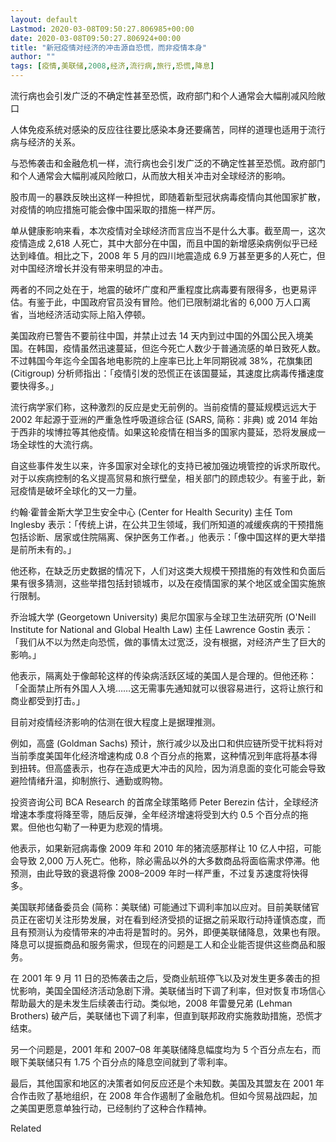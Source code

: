 ```yaml
---
layout: default
Lastmod: 2020-03-08T09:50:27.806985+00:00
date: 2020-03-08T09:50:27.806924+00:00
title: "新冠疫情对经济的冲击源自恐慌，而非疫情本身"
author: ""
tags: [疫情,美联储,2008,经济,流行病,旅行,恐慌,降息]
---
```


流行病也会引发广泛的不确定性甚至恐慌，政府部门和个人通常会大幅削减风险敞口

人体免疫系统对感染的反应往往要比感染本身还要痛苦，同样的道理也适用于流行病与经济的关系。

与恐怖袭击和金融危机一样，流行病也会引发广泛的不确定性甚至恐慌。政府部门和个人通常会大幅削减风险敞口，从而放大相关冲击对全球经济的影响。

股市周一的暴跌反映出这样一种担忧，即随着新型冠状病毒疫情向其他国家扩散，对疫情的响应措施可能会像中国采取的措施一样严厉。

单从健康影响来看，本次疫情对全球经济而言应当不是什么大事。截至周一，这次疫情造成 2,618 人死亡，其中大部分在中国，而且中国的新增感染病例似乎已经达到峰值。相比之下，2008 年 5 月的四川地震造成 6.9 万甚至更多的人死亡，但对中国经济增长并没有带来明显的冲击。

两者的不同之处在于，地震的破坏广度和严重程度比病毒要有限得多，也更易评估。有鉴于此，中国政府官员没有冒险。他们已限制湖北省的 6,000 万人口离省，当地经济活动实际上陷入停顿。

美国政府已警告不要前往中国，并禁止过去 14 天内到过中国的外国公民入境美国。在韩国，疫情虽然迅速蔓延，但迄今死亡人数少于普通流感的单日致死人数。不过韩国今年迄今全国各地电影院的上座率已比上年同期锐减 38%，花旗集团 (Citigroup) 分析师指出：「疫情引发的恐慌正在该国蔓延，其速度比病毒传播速度要快得多。」

流行病学家们称，这种激烈的反应是史无前例的。当前疫情的蔓延规模远远大于 2002 年起源于亚洲的严重急性呼吸道综合征 (SARS, 简称：非典) 或 2014 年始于西非的埃博拉等其他疫情。如果这轮疫情在相当多的国家内蔓延，恐将发展成一场全球性的大流行病。

自这些事件发生以来，许多国家对全球化的支持已被加强边境管控的诉求所取代。对于以疾病控制的名义提高贸易和旅行壁垒，相关部门的顾虑较少。有鉴于此，新冠疫情是破坏全球化的又一力量。

约翰‧霍普金斯大学卫生安全中心 (Center for Health Security) 主任 Tom Inglesby 表示：「传统上讲，在公共卫生领域，我们所知道的减缓疾病的干预措施包括诊断、居家或住院隔离、保护医务工作者。」他表示：「像中国这样的更大举措是前所未有的。」

他还称，在缺乏历史数据的情况下，人们对这类大规模干预措施的有效性和负面后果有很多猜测，这些举措包括封锁城市，以及在疫情国家的某个地区或全国实施旅行限制。

乔治城大学 (Georgetown University) 奥尼尔国家与全球卫生法研究所 (O'Neill Institute for National and Global Health Law) 主任 Lawrence Gostin 表示：「我们从不以为然走向恐慌，做的事情太过宽泛，没有根据，对经济产生了巨大的影响。」

他表示，隔离处于像邮轮这样的传染病活跃区域的美国人是合理的。但他还称：「全面禁止所有外国人入境……这无需事先通知就可以很容易进行，这将让旅行和商业都受到打击。」

目前对疫情经济影响的估测在很大程度上是据理推测。

例如，高盛 (Goldman Sachs) 预计，旅行减少以及出口和供应链所受干扰料将对当前季度美国年化经济增速构成 0.8 个百分点的拖累，这种情况到年底将基本得到扭转。但高盛表示，也存在造成更大冲击的风险，因为消息面的变化可能会导致避险情绪升温，抑制旅行、通勤或购物。

投资咨询公司 BCA Research 的首席全球策略师 Peter Berezin 估计，全球经济增速本季度将降至零，随后反弹，全年经济增速将受到大约 0.5 个百分点的拖累。但他也勾勒了一种更为悲观的情境。

他表示，如果新冠病毒像 2009 年和 2010 年的猪流感那样让 10 亿人中招，可能会导致 2,000 万人死亡。他称，除必需品以外的大多数商品将面临需求停滞。他预测，由此导致的衰退将像 2008–2009 年时一样严重，不过复苏速度将快得多。

美国联邦储备委员会 (简称：美联储) 可能通过下调利率加以应对。目前美联储官员正在密切关注形势发展，对在看到经济受损的证据之前采取行动持谨慎态度，而且有预测认为疫情带来的冲击将是暂时的。另外，即便美联储降息，效果也有限。降息可以提振商品和服务需求，但现在的问题是工人和企业能否提供这些商品和服务。

在 2001 年 9 月 11 日的恐怖袭击之后，受商业航班停飞以及对发生更多袭击的担忧影响，美国全国经济活动急剧下滑。美联储当时下调了利率，但对恢复市场信心帮助最大的是未发生后续袭击行动。类似地，2008 年雷曼兄弟 (Lehman Brothers) 破产后，美联储也下调了利率，但直到联邦政府实施救助措施，恐慌才结束。

另一个问题是，2001 年和 2007–08 年美联储降息幅度均为 5 个百分点左右，而眼下美联储只有 1.75 个百分点的降息空间就到了零利率。

最后，其他国家和地区的决策者如何反应还是个未知数。美国及其盟友在 2001 年合作击败了基地组织，在 2008 年合作遏制了金融危机。但如今贸易战四起，加之美国更愿意单独行动，已经制约了这种合作精神。

Related

